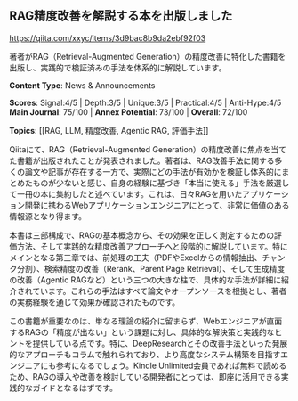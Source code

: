 ## RAG精度改善を解説する本を出版しました

https://qiita.com/xxyc/items/3d9bac8b9da2ebf92f03

著者がRAG（Retrieval-Augmented Generation）の精度改善に特化した書籍を出版し、実践的で検証済みの手法を体系的に解説しています。

**Content Type**: News & Announcements

**Scores**: Signal:4/5 | Depth:3/5 | Unique:3/5 | Practical:4/5 | Anti-Hype:4/5
**Main Journal**: 75/100 | **Annex Potential**: 73/100 | **Overall**: 72/100

**Topics**: [[RAG, LLM, 精度改善, Agentic RAG, 評価手法]]

Qiitaにて、RAG（Retrieval-Augmented Generation）の精度改善に焦点を当てた書籍が出版されたことが発表されました。著者は、RAG改善手法に関する多くの論文や記事が存在する一方で、実際にどの手法が有効かを検証し体系的にまとめたものが少ないと感じ、自身の経験に基づき「本当に使える」手法を厳選して一冊の本に集約したと述べています。これは、日々RAGを用いたアプリケーション開発に携わるWebアプリケーションエンジニアにとって、非常に価値のある情報源となり得ます。

本書は三部構成で、RAGの基本概念から、その効果を正しく測定するための評価方法、そして実践的な精度改善アプローチへと段階的に解説しています。特にメインとなる第三章では、前処理の工夫（PDFやExcelからの情報抽出、チャンク分割）、検索精度の改善（Rerank、Parent Page Retrieval）、そして生成精度の改善（Agentic RAGなど）という三つの大きな柱で、具体的な手法が詳細に紹介されています。これらの手法はすべて論文やオープンソースを根拠とし、著者の実務経験を通じて効果が確認されたものです。

この書籍が重要なのは、単なる理論の紹介に留まらず、Webエンジニアが直面するRAGの「精度が出ない」という課題に対し、具体的な解決策と実践的なヒントを提供している点です。特に、DeepResearchとその改善手法といった発展的なアプローチもコラムで触れられており、より高度なシステム構築を目指すエンジニアにも参考になるでしょう。Kindle Unlimited会員であれば無料で読めるため、RAGの導入や改善を検討している開発者にとっては、即座に活用できる実践的なガイドとなるはずです。